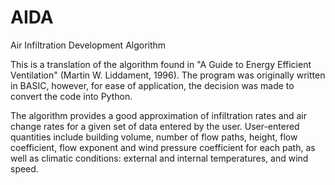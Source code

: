 # AIDA
Air Infiltration Development Algorithm

This is a translation of the algorithm found in "A Guide to Energy Efficient Ventilation" (Martin W. Liddament, 1996). The program was originally written in BASIC, however, for ease of application, the decision was made to convert the code into Python.

The algorithm provides a good approximation of infiltration rates and air change rates for a given set of data entered by the user. User-entered quantities include building volume, number of flow paths, height, flow coefficient, flow exponent and wind pressure coefficient for each path, as well as climatic conditions: external and internal temperatures, and wind speed.
